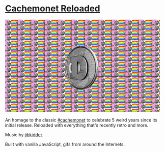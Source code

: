 # [Cachemonet Reloaded](http://cachemonetreloaded.com)

![demo](assets/readme-asset.png)

An homage to the classic [#cachemonet](http://cachemonet.com) to celebrate 5 weird years since its initial release. Reloaded with everything that's recently retro and more.

Music by [jibkidder](https://jibkidder.bandcamp.com/track/windowdipper).

Built with vanilla JavaScript, gifs from around the Internets.
